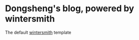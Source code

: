 
# Dongsheng's blog, powered by wintersmith

The default [wintersmith](https://github.com/jnordberg/wintersmith) template
